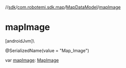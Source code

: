//[sdk](../../../index.md)/[com.robotemi.sdk.map](../index.md)/[MapDataModel](index.md)/[mapImage](map-image.md)

# mapImage

[androidJvm]\

@SerializedName(value = &quot;Map_Image&quot;)

var [mapImage](map-image.md): [MapImage](../-map-image/index.md)

